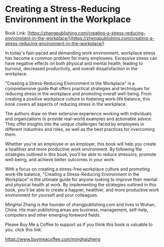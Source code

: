 # Creating a Stress-Reducing Environment in the Workplace

Book Link: [https://zhengpublishing.com/creating-a-stress-reducing-environment-in-the-workplace/](https://zhengpublishing.com/creating-a-stress-reducing-environment-in-the-workplace/)

In today's fast-paced and demanding work environment, workplace stress has become a common problem for many employees. Excessive stress can have negative effects on both physical and mental health, leading to burnout, decreased productivity, and overall dissatisfaction in the workplace.

"Creating a Stress-Reducing Environment in the Workplace" is a comprehensive guide that offers practical strategies and techniques for reducing stress in the workplace and promoting overall well-being. From creating a positive workplace culture to fostering work-life balance, this book covers all aspects of reducing stress in the workplace.

The authors draw on their extensive experience working with individuals and organizations to provide real-world examples and actionable advice. They offer insights into the unique challenges faced by employees in different industries and roles, as well as the best practices for overcoming them.

Whether you're an employee or an employer, this book will help you create a healthier and more productive work environment. By following the strategies outlined in this book, you'll be able to reduce stressors, promote well-being, and achieve better outcomes in your work.

With a focus on creating a stress-free workplace culture and promoting work-life balance, "Creating a Stress-Reducing Environment in the Workplace" is the ultimate guide for anyone looking to improve their mental and physical health at work. By implementing the strategies outlined in this book, you'll be able to create a happier, healthier, and more productive work environment for yourself and your colleagues.

MingHai Zheng is the founder of zhengpublishing.com and lives in Wuhan, China. His main publishing areas are business, management, self-help, computers and other emerging foreword fields.

Please Buy Me a Coffee to support us if you think this book is valuable to you. click this link:

https://www.buymeacoffee.com/minghaizheng
